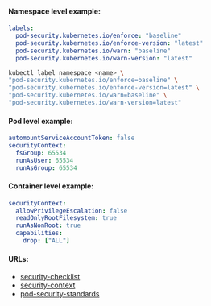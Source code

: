 #### Namespace level example:
```yaml
labels:
  pod-security.kubernetes.io/enforce: "baseline"
  pod-security.kubernetes.io/enforce-version: "latest"
  pod-security.kubernetes.io/warn: "baseline"
  pod-security.kubernetes.io/warn-version: "latest"
```
```bash
kubectl label namespace <name> \
"pod-security.kubernetes.io/enforce=baseline" \
"pod-security.kubernetes.io/enforce-version=latest" \
"pod-security.kubernetes.io/warn=baseline" \
"pod-security.kubernetes.io/warn-version=latest"
```

#### Pod level example:
```yaml
automountServiceAccountToken: false
securityContext:
  fsGroup: 65534
  runAsUser: 65534
  runAsGroup: 65534
```

#### Container level example:
```yaml
securityContext:
  allowPrivilegeEscalation: false
  readOnlyRootFilesystem: true
  runAsNonRoot: true
  capabilities:
    drop: ["ALL"]
```

#### URLs:
- [security-checklist](https://kubernetes.io/docs/concepts/security/security-checklist/)
- [security-context](https://kubernetes.io/docs/tasks/configure-pod-container/security-context/)
- [pod-security-standards](https://kubernetes.io/docs/concepts/security/pod-security-standards/)
